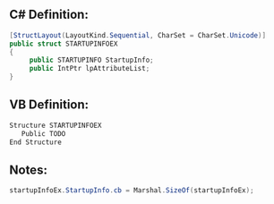 
## C# Definition:
```cs
[StructLayout(LayoutKind.Sequential, CharSet = CharSet.Unicode)]
public struct STARTUPINFOEX
{
     public STARTUPINFO StartupInfo;
     public IntPtr lpAttributeList;
}
```

## VB Definition:
```cs
Structure STARTUPINFOEX 
   Public TODO
End Structure
```

## Notes:
```cs
startupInfoEx.StartupInfo.cb = Marshal.SizeOf(startupInfoEx);
```
